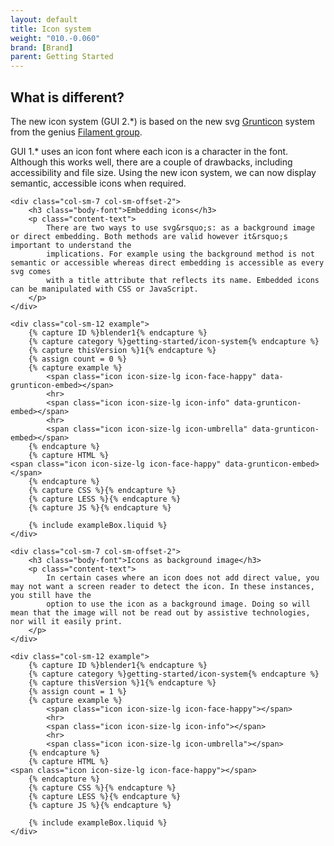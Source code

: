 ```yaml
---
layout: default
title: Icon system
weight: "010.-0.060"
brand: [Brand]
parent: Getting Started
---
```


<div class="row">
	<div class="col-sm-10 col-sm-offset-1">
		<h2 class="body-font">What is different?</h2>
		<p class="lead">
			The new icon system (GUI 2.*) is based on the new svg <a href="http://www.grunticon.com/" target="_blank">Grunticon</a> system from the genius
			<a href="https://www.filamentgroup.com/" target="_blank">Filament group</a>.
		</p>
		<p class="lead">
			GUI 1.* uses an icon font where each icon is a character in the font. Although this works well, there are a couple of drawbacks, including accessibility
			and file size. Using the new icon system, we can now display semantic, accessible icons when required.
		</p>
	</div>

	<div class="col-sm-7 col-sm-offset-2">
		<h3 class="body-font">Embedding icons</h3>
		<p class="content-text">
			There are two ways to use svg&rsquo;s: as a background image or direct embedding. Both methods are valid however it&rsquo;s important to understand the
			implications. For example using the background method is not semantic or accessible whereas direct embedding is accessible as every svg comes
			with a title attribute that reflects its name. Embedded icons can be manipulated with CSS or JavaScript.
		</p>
	</div>

	<div class="col-sm-12 example">
		{% capture ID %}blender1{% endcapture %}
		{% capture category %}getting-started/icon-system{% endcapture %}
		{% capture thisVersion %}1{% endcapture %}
		{% assign count = 0 %}
		{% capture example %}
			<span class="icon icon-size-lg icon-face-happy" data-grunticon-embed></span>
			<hr>
			<span class="icon icon-size-lg icon-info" data-grunticon-embed></span>
			<hr>
			<span class="icon icon-size-lg icon-umbrella" data-grunticon-embed></span>
		{% endcapture %}
		{% capture HTML %}
	<span class="icon icon-size-lg icon-face-happy" data-grunticon-embed></span>
		{% endcapture %}
		{% capture CSS %}{% endcapture %}
		{% capture LESS %}{% endcapture %}
		{% capture JS %}{% endcapture %}

		{% include exampleBox.liquid %}
	</div>

	<div class="col-sm-7 col-sm-offset-2">
		<h3 class="body-font">Icons as background image</h3>
		<p class="content-text">
			In certain cases where an icon does not add direct value, you may not want a screen reader to detect the icon. In these instances, you still have the
			option to use the icon as a background image. Doing so will mean that the image will not be read out by assistive technologies, nor will it easily print.
		</p>
	</div>

	<div class="col-sm-12 example">
		{% capture ID %}blender1{% endcapture %}
		{% capture category %}getting-started/icon-system{% endcapture %}
		{% capture thisVersion %}1{% endcapture %}
		{% assign count = 1 %}
		{% capture example %}
			<span class="icon icon-size-lg icon-face-happy"></span>
			<hr>
			<span class="icon icon-size-lg icon-info"></span>
			<hr>
			<span class="icon icon-size-lg icon-umbrella"></span>
		{% endcapture %}
		{% capture HTML %}
	<span class="icon icon-size-lg icon-face-happy"></span>
		{% endcapture %}
		{% capture CSS %}{% endcapture %}
		{% capture LESS %}{% endcapture %}
		{% capture JS %}{% endcapture %}

		{% include exampleBox.liquid %}
	</div>
</div>